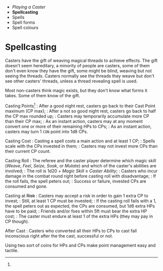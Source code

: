 
<!-- .margin.compass -->
* _Playing a Caster_
* **Spellcasting**
* Spells
* Spell forms
* Spell colours


# Spellcasting

Casters have the gift of weaving magical threads to achieve effects. The gift doesn't seem hereditary, a minority of people are casters, some of them don't even know they have the gift, some might be blind, weaving but not seeing the threads. Casters normally see the threads they weave but don't see other casters' threads, unless a thread revealing spell is used.

Most non-casters think magic exists, but they don't know what forms it takes. Some of them know of the gift.

Casting Points[^1]
: After a good night rest, casters go back to their Cast Point maximum (CP max);
: After a not so good night rest, casters go back to half the CP max rounded up;
: Casters may temporarily accumulate more CP than their CP max;
: As an instant action, casters may at any moment convert one or more of their remaining HPs to CPs;
: As an instant action, casters may turn 1 `CON` point into 1d8 CPs.

Casting Cost
: Casting a spell costs a main action and at least 1 CP;
: Spells scale with the CPs invested in them;
: Casters may not invest more CPs than their current CP count.

Casting Roll
: The referee and the caster player determine which magic skill (_Weave_, _Feel_, _Seize_, _Soak_, or _Mutate_) and which of the caster's abilities are involved;
: The roll is 1d20 + _Magic Skill_ ≥ _Caster Ability_;
: Casters who incur damage in the combat round right before casting roll with disadvantage;
: If the roll fails, the spell peters out;
: Success or failure, invested CPs are consumed and gone.

Casting at ~~Risk~~
: Casters may accept a risk in order to gain 1 extra CP to invest;
: Still, at least 1 CP must be invested;
: If the casting roll fails with a 1, the spell peters out as expected, the CPs are consumed, but 1d6 extra HPs have to be paid;
: Friends and/or foes within 5ft must bear the extra HP cost;
: The caster must endure at least 1 of the extra HPs (they may pay in CP though).

After Cast
: Casters who converted all their HPs to CPs to cast fall inconscious right after the the cast, successful or not.

[^1]:
  Using two sort of coins for HPs and CPs make point management easy and tactile.

<!--
## known spells

A Weaver is usually granted 1 or 2 spells at level 1. As the Weaver gains experience, the referee considers their trail and hint at new spells. The referee may "loan" spells to the Weaver and eventually take them back. Two spells per level might be a good number for the known spells.
-->

